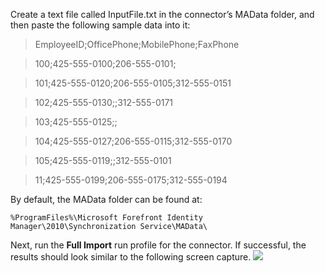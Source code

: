 Create a text file called InputFile.txt in the connector’s  MAData folder, and then paste the following sample data into it:

> EmployeeID;OfficePhone;MobilePhone;FaxPhone

> 100;425-555-0100;206-555-0101;

> 101;425-555-0120;206-555-0105;312-555-0151

> 102;425-555-0130;;312-555-0171

> 103;425-555-0125;;

> 104;425-555-0127;206-555-0115;312-555-0170

> 105;425-555-0119;;312-555-0101

> 11;425-555-0199;206-555-0175;312-555-0194

By default, the MAData folder can be found at:

    %ProgramFiles%\Microsoft Forefront Identity Manager\2010\Synchronization Service\MAData\ 

Next, run the **Full Import** run profile for the connector. If successful, the results should look similar to the following screen capture.
![](https://github.com/Microsoft/MIMPowerShellConnectors/blob/master/wiki/FlatFileConnector/Fig0029.jpg)